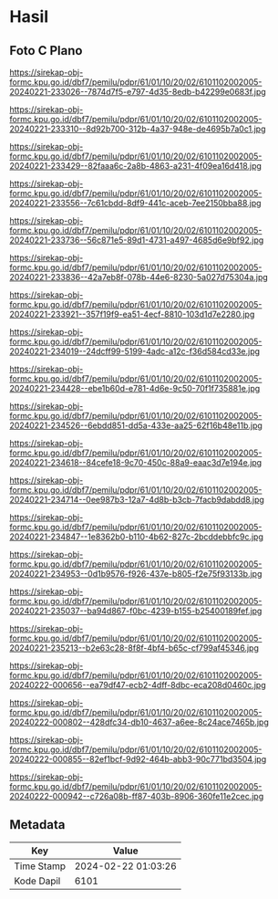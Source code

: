 # Hasil

## Foto C Plano

https://sirekap-obj-formc.kpu.go.id/dbf7/pemilu/pdpr/61/01/10/20/02/6101102002005-20240221-233026--7874d7f5-e797-4d35-8edb-b42299e0683f.jpg

https://sirekap-obj-formc.kpu.go.id/dbf7/pemilu/pdpr/61/01/10/20/02/6101102002005-20240221-233310--8d92b700-312b-4a37-948e-de4695b7a0c1.jpg

https://sirekap-obj-formc.kpu.go.id/dbf7/pemilu/pdpr/61/01/10/20/02/6101102002005-20240221-233429--82faaa6c-2a8b-4863-a231-4f09ea16d418.jpg

https://sirekap-obj-formc.kpu.go.id/dbf7/pemilu/pdpr/61/01/10/20/02/6101102002005-20240221-233556--7c61cbdd-8df9-441c-aceb-7ee2150bba88.jpg

https://sirekap-obj-formc.kpu.go.id/dbf7/pemilu/pdpr/61/01/10/20/02/6101102002005-20240221-233736--56c871e5-89d1-4731-a497-4685d6e9bf92.jpg

https://sirekap-obj-formc.kpu.go.id/dbf7/pemilu/pdpr/61/01/10/20/02/6101102002005-20240221-233836--42a7eb8f-078b-44e6-8230-5a027d75304a.jpg

https://sirekap-obj-formc.kpu.go.id/dbf7/pemilu/pdpr/61/01/10/20/02/6101102002005-20240221-233921--357f19f9-ea51-4ecf-8810-103d1d7e2280.jpg

https://sirekap-obj-formc.kpu.go.id/dbf7/pemilu/pdpr/61/01/10/20/02/6101102002005-20240221-234019--24dcff99-5199-4adc-a12c-f36d584cd33e.jpg

https://sirekap-obj-formc.kpu.go.id/dbf7/pemilu/pdpr/61/01/10/20/02/6101102002005-20240221-234428--ebe1b60d-e781-4d6e-9c50-70f1f735881e.jpg

https://sirekap-obj-formc.kpu.go.id/dbf7/pemilu/pdpr/61/01/10/20/02/6101102002005-20240221-234526--6ebdd851-dd5a-433e-aa25-62f16b48e11b.jpg

https://sirekap-obj-formc.kpu.go.id/dbf7/pemilu/pdpr/61/01/10/20/02/6101102002005-20240221-234618--84cefe18-9c70-450c-88a9-eaac3d7e194e.jpg

https://sirekap-obj-formc.kpu.go.id/dbf7/pemilu/pdpr/61/01/10/20/02/6101102002005-20240221-234714--0ee987b3-12a7-4d8b-b3cb-7facb9dabdd8.jpg

https://sirekap-obj-formc.kpu.go.id/dbf7/pemilu/pdpr/61/01/10/20/02/6101102002005-20240221-234847--1e8362b0-b110-4b62-827c-2bcddebbfc9c.jpg

https://sirekap-obj-formc.kpu.go.id/dbf7/pemilu/pdpr/61/01/10/20/02/6101102002005-20240221-234953--0d1b9576-f926-437e-b805-f2e75f93133b.jpg

https://sirekap-obj-formc.kpu.go.id/dbf7/pemilu/pdpr/61/01/10/20/02/6101102002005-20240221-235037--ba94d867-f0bc-4239-b155-b25400189fef.jpg

https://sirekap-obj-formc.kpu.go.id/dbf7/pemilu/pdpr/61/01/10/20/02/6101102002005-20240221-235213--b2e63c28-8f8f-4bf4-b65c-cf799af45346.jpg

https://sirekap-obj-formc.kpu.go.id/dbf7/pemilu/pdpr/61/01/10/20/02/6101102002005-20240222-000656--ea79df47-ecb2-4dff-8dbc-eca208d0460c.jpg

https://sirekap-obj-formc.kpu.go.id/dbf7/pemilu/pdpr/61/01/10/20/02/6101102002005-20240222-000802--428dfc34-db10-4637-a6ee-8c24ace7465b.jpg

https://sirekap-obj-formc.kpu.go.id/dbf7/pemilu/pdpr/61/01/10/20/02/6101102002005-20240222-000855--82ef1bcf-9d92-464b-abb3-90c771bd3504.jpg

https://sirekap-obj-formc.kpu.go.id/dbf7/pemilu/pdpr/61/01/10/20/02/6101102002005-20240222-000942--c726a08b-ff87-403b-8906-360fe11e2cec.jpg


## Metadata

| Key        | Value               |
| ---------- | ------------------- |
| Time Stamp | 2024-02-22 01:03:26 |
| Kode Dapil | 6101                |



